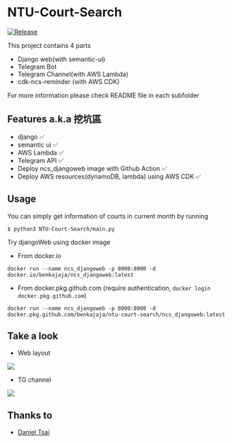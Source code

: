 # NTU-Court-Search

[![Release](https://github.com/benkajaja/NTU-Court-Search/actions/workflows/ncs_djangoweb.yml/badge.svg)](https://github.com/benkajaja/NTU-Court-Search/actions/workflows/ncs_djangoweb.yml)

This project contains 4 parts
* Django web(with semantic-ui)
* Telegram Bot
* Telegram Channel(with AWS Lambda)
* cdk-ncs-reminder (with AWS CDK)

For more information please check README file in each subfolder

## Features a.k.a 挖坑區
* django :white_check_mark:
* semantic ui :white_check_mark:
* AWS Lambda :white_check_mark:
* Telegram API :white_check_mark:
* Deploy ncs_djangoweb image with Github Action :white_check_mark:
* Deploy AWS resources(dynamoDB, lambda) using AWS CDK :white_check_mark:

## Usage
You can simply get information of courts in current month by running 
```
$ python3 NTU-Court-Search/main.py
```

Try djangoWeb using docker image
* From docker.io
```
docker run --name ncs_djangoweb -p 8000:8000 -d docker.io/benkajaja/ncs_djangoweb:latest
```
* From docker.pkg.github.com (require authentication, `docker login docker.pkg.github.com`)
```
docker run --name ncs_djangoweb -p 8000:8000 -d docker.pkg.github.com/benkajaja/ntu-court-search/ncs_djangoweb:latest
```

## Take a look
* Web layout

![](https://i.imgur.com/zQjB0xZ.png)

* TG channel

![](https://i.imgur.com/iiDiJPH.png)

## Thanks to
- [Daniel Tsai](https://github.com/daniel0076)
